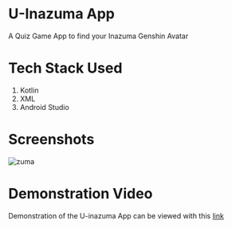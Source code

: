 # U-Inazuma App

A Quiz Game App to find your Inazuma Genshin Avatar
 
# Tech Stack Used

1. Kotlin
2. XML
3. Android Studio

# Screenshots

![zuma](https://user-images.githubusercontent.com/93031862/144483978-244f1101-0e79-4f85-bee5-58942eee78e2.jpeg)

# Demonstration Video

Demonstration of the U-inazuma App can be viewed with this [link](https://user-images.githubusercontent.com/93031862/144492572-8a5dff00-46c8-426a-9ffc-b8b2aaba4db9.mp4)
